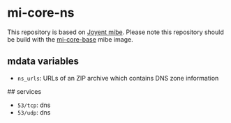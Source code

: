 # mi-core-ns

This repository is based on [Joyent mibe](https://github.com/joyent/mibe). Please note this repository should be build with the [mi-core-base](https://github.com/skylime/mi-core-base) mibe image.

## mdata variables

- `ns_urls`: URLs of an ZIP archive which contains DNS zone information

## services

- `53/tcp`: dns
- `53/udp`: dns
